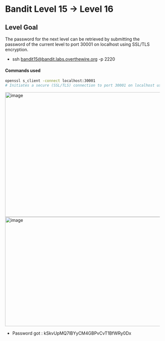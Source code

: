 # Bandit Level 15 → Level 16

## Level Goal
The password for the next level can be retrieved by submitting the password of the current level to port 30001 on localhost using SSL/TLS encryption.

- ssh bandit15@bandit.labs.overthewire.org -p 2220

#### Commands used
```bash
openssl s_client -connect localhost:30001
# Initiates a secure (SSL/TLS) connection to port 30001 on localhost using OpenSSL
```

<img width="729" height="405" alt="image" src="https://github.com/user-attachments/assets/c15e6996-1aa1-4b5f-bbd8-6106e7915fbe" />
<img width="746" height="355" alt="image" src="https://github.com/user-attachments/assets/88c2b941-a5ae-4b92-bec0-bc26ff8d0938" />


- Password got : kSkvUpMQ7lBYyCM4GBPvCvT1BfWRy0Dx

